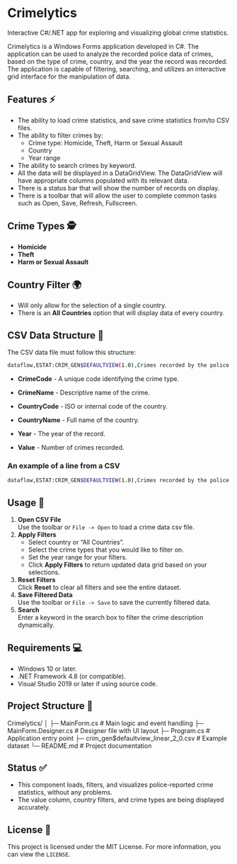 # Crimelytics
Interactive C#/.NET app for exploring and visualizing global crime statistics.

Crimelytics is a Windows Forms application developed in C#. The application can be used to analyze the recorded police data of crimes, based on the type of crime, country, and the year the record was recorded. The application is capable of filtering, searching, and utilizes an interactive grid interface for the manipulation of data.  

## Features ⚡  

- The ability to load crime statistics, and save crime statistics from/to CSV files.  
- The ability to filter crimes by:  
  - Crime type: Homicide, Theft, Harm or Sexual Assault  
  - Country  
  - Year range   
- The ability to search crimes by keyword.  
- All the data will be displayed in a DataGridView. The DataGridView will have appropriate columns populated with its relevant data.  
- There is a status bar that will show the number of records on display.  
- There is a toolbar that will allow the user to complete common tasks such as Open, Save, Refresh, Fullscreen.  

## Crime Types 🕵️  

- **Homicide**  
- **Theft**  
- **Harm or Sexual Assault**  

## Country Filter 🌍  
- Will only allow for the selection of a single country.    
- There is an **All Countries** option that will display data of every country.  

## CSV Data Structure 📄  

The CSV data file must follow this structure:  
```bash
dataflow,ESTAT:CRIM_GEN$DEFAULTVIEW(1.0),Crimes recorded by the police by offence category,A,Annual,NR,Number,CrimeCode,CrimeName,CountryCode,CountryName,Year,,Value,,,,,
```
- **CrimeCode** - A unique code identifying the crime type.

- **CrimeName** - Descriptive name of the crime.

- **CountryCode** - ISO or internal code of the country.

- **CountryName** - Full name of the country.

- **Year** - The year of the record.

- **Value** - Number of crimes recorded.

### An example of a line from a CSV
```bash
dataflow,ESTAT:CRIM_GEN$DEFAULTVIEW(1.0),Crimes recorded by the police by offence category,A,Annual,NR,Number,ICCS0101,Intentional homicide,BE,Belgium,2006,,223,,,,,
```


## Usage 🚀
1. **Open CSV File**  
   Use the toolbar or `File -> Open` to load a crime data csv file.
2. **Apply Filters**  
   - Select country or “All Countries”.  
   - Select the crime types that you would like to filter on.  
   - Set the year range for your filters.  
   - Click **Apply Filters** to return updated data grid based on your selections.  
3. **Reset Filters**  
   Click **Reset** to clear all filters and see the entire dataset.  
4. **Save Filtered Data**  
   Use the toolbar or `File -> Save` to save the currently filtered data.  
5. **Search**  
   Enter a keyword in the search box to filter the crime description dynamically.  
## Requirements 💻  
- Windows 10 or later.  
- .NET Framework 4.8 (or compatible).  
- Visual Studio 2019 or later if using source code.  
## Project Structure 📂  
Crimelytics/
│
├─ MainForm.cs # Main logic and event handling
├─ MainForm.Designer.cs # Designer file with UI layout
├─ Program.cs # Application entry point
├─ crim_gen$defaultview_linear_2_0.csv # Example dataset
└─ README.md # Project documentation

## Status ✅

- This component loads, filters, and visualizes police-reported crime statistics, without any problems.
- The value column, country filters, and crime types are being displayed accurately.

## License 📝

This project is licensed under the MIT License. For more information, you can view the `LICENSE`. 

